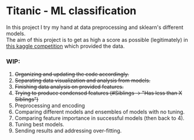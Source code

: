# Titanic - ML classification
In this project I try my hand at data preprocessing and sklearn's different models.  
The aim of this project is to get as high a score as possible (legitimately) in [this kaggle competition](https://www.kaggle.com/c/titanic/overview) which provided the data.  

### WIP:
1. ~~Organizing and updating the code accordingly.~~
2. ~~Separating data visualization and analysis from models.~~
3. ~~Finishing data analysis on provided features.~~
4. ~~Trying to produce condensed features (#Siblings -> "Has less than X Siblings")~~
5. Preprocessing and encoding
6. Comparing different models and ensembles of models with no tuning.
7. Comparing feature importance in successful models (then back to 4).
8. Tuning best models.
9. Sending results and addressing over-fitting.
